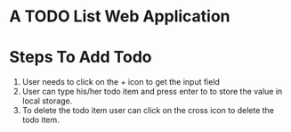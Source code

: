 # A TODO List Web Application

# Steps To Add Todo

1. User needs to click on the + icon to get the input field
2. User can type his/her todo item and press enter to to store the value in local storage.
3. To delete the todo item user can click on the cross icon to delete the todo item.

